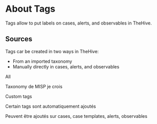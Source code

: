 # About Tags

Tags allow to put labels on cases, alerts, and observables in TheHive.

## Sources

Tags car be created in two ways in TheHive:

* From an imported taxonomy
* Manually directly in cases, alerts, and observables

All 


Taxonomy de MISP je crois

Custom tags

Certain tags sont automatiquement ajoutés

Peuvent être ajoutés sur cases, case templates, alerts, observables